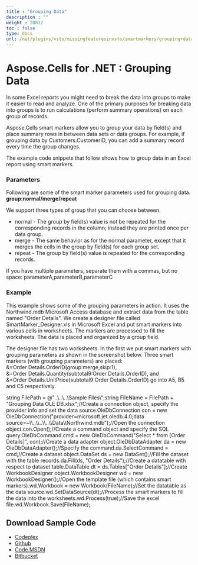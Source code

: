```yaml
---
title : "Grouping Data" 
description : "" 
weight : 20837 
toc : false
type: docs
url: /net/plugins/vsto/missingfeaturesinvsto/smartmarkers/grouping+data/
---
```


# Aspose.Cells for .NET : Grouping Data


In some Excel reports you might need to break the data into groups to make it easier to read and analyze. One of the primary purposes for breaking data into groups is to run calculations (perform summary operations) on each group of records.

Aspose.Cells smart markers allow you to group your data by field(s) and place summary rows in between data sets or data groups. For example, if grouping data by Customers.CustomerID, you can add a summary record every time the group changes.

The example code snippets that follow shows how to group data in an Excel report using smart markers.

### Parameters

Following are some of the smart marker parameters used for grouping data.  
**group:normal/merge/repeat**

We support three types of group that you can choose between.

*   normal - The group by field(s) value is not be repeated for the corresponding records in the column; instead they are printed once per data group.
*   merge - The same behavior as for the normal parameter, except that it merges the cells in the group by field(s) for each group set.
*   repeat - The group by field(s) value is repeated for the corresponding records.

If you have multiple parameters, separate them with a commas, but no space: parameterA,parameterB,parameterC

### Example

This example shows some of the grouping parameters in action. It uses the Northwind.mdb Microsoft Access database and extract data from the table named "Order Details". We create a designer file called SmartMarker\_Designer.xls in Microsoft Excel and put smart markers into various cells in worksheets. The markers are processed to fill the worksheets. The data is placed and organized by a group field.

The designer file has two worksheets. In the first we put smart markers with grouping parameters as shown in the screenshot below. Three smart markers (with grouping parameters) are placed:  
&=Order Details.OrderID(group:merge,skip:1),  
&=Order Details.Quantity(subtotal9:Order Details.OrderID), and  
&=Order Details.UnitPrice(subtotal9:Order Details.OrderID) go into A5, B5 and C5 respectively.

string FilePath = @"..\\..\\..\\Sample Files\\";string FileName = FilePath + "Grouping Data OLE DB.xlsx";//Create a connection object, specify the provider info and set the data source.OleDbConnection con = new OleDbConnection("provider=microsoft.jet.oledb.4.0;data source=~\\\\..\\\\..\\\\..\\\\Data\\\\Northwind.mdb");//Open the connection object.con.Open();//Create a command object and specify the SQL query.OleDbCommand cmd = new OleDbCommand("Select \* from \[Order Details\]", con);//Create a data adapter object.OleDbDataAdapter da = new OleDbDataAdapter();//Specify the command.da.SelectCommand = cmd;//Create a dataset object.DataSet ds = new DataSet();//Fill the dataset with the table records.da.Fill(ds, "Order Details");//Create a datatable with respect to dataset table.DataTable dt = ds.Tables\["Order Details"\];//Create WorkbookDesigner object.WorkbookDesigner wd = new WorkbookDesigner();//Open the template file (which contains smart markers).wd.Workbook = new Workbook(FileName);//Set the datatable as the data source.wd.SetDataSource(dt);//Process the smart markers to fill the data into the worksheets.wd.Process(true);//Save the excel file.wd.Workbook.Save(FileName);

## Download Sample Code

*   [Codeplex](https://asposecellsopenxml.codeplex.com/releases/view/619160)
*   [Github](https://github.com/aspose-cells/Aspose.Cells-for-.NET/releases/tag/MissingFeaturesOpenXMLExcelv1.1)
*   [Code.MSDN](https://code.msdn.microsoft.com/AsposeCells-Features-8fba7c3c)
*   [Bitbucket](https://bitbucket.org/asposemarketplace/aspose-for-openxml/downloads/Grouping%20Data%20OLE%20DB%20%28Aspose.Cells%29.zip)

